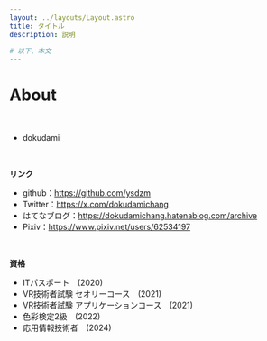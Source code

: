 ```yaml
---
layout: ../layouts/Layout.astro
title: タイトル
description: 説明

# 以下、本文
---
```


# About

<br>

- dokudami

<br>

**リンク**
- github：https://github.com/ysdzm
- Twitter：https://x.com/dokudamichang
- はてなブログ：https://dokudamichang.hatenablog.com/archive
- Pixiv：https://www.pixiv.net/users/62534197

<br>

**資格**
- ITパスポート　(2020)
- VR技術者試験 セオリーコース　(2021)
- VR技術者試験 アプリケーションコース　(2021)
- 色彩検定2級　(2022)
- 応用情報技術者　(2024)
